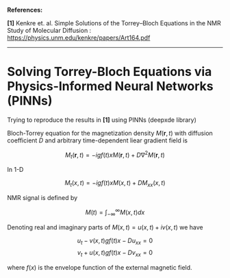 **References:**

**[1]** Kenkre et. al. Simple Solutions of the Torrey–Bloch Equations
in the NMR Study of Molecular Diffusion : https://physics.unm.edu/kenkre/papers/Art164.pdf



---

# **Solving Torrey-Bloch Equations via Physics-Informed Neural Networks (PINNs)**

Trying to reproduce the results in **[1]** using PINNs (deepxde library)

Bloch-Torrey equation for the magnetization density $M(\mathbf{r},t)$ with diffusion coefficient $D$ and arbitrary time-dependent liear gradient field is

$$M_t(\mathbf{r},t) = -igf(t)xM(\mathbf{r},t) + D\nabla^2M(\mathbf{r},t)$$

In 1-D

$$M_t(x,t) = -igf(t)xM(x,t) + D M_{xx}(x,t)$$

NMR signal is defined by

$$M(t) = \int_{-∞}^∞ M(x,t)dx$$

Denoting real and imaginary parts of $M(x,t) = u(x, t) + iv(x, t)$ we have

$$u_t - v(x, t) g f(t) x - Du_{xx}=0$$
$$v_t + u(x, t) g f(t) x - Dv_{xx}=0$$

where $f(x)$ is the envelope function of the external magnetic field.
